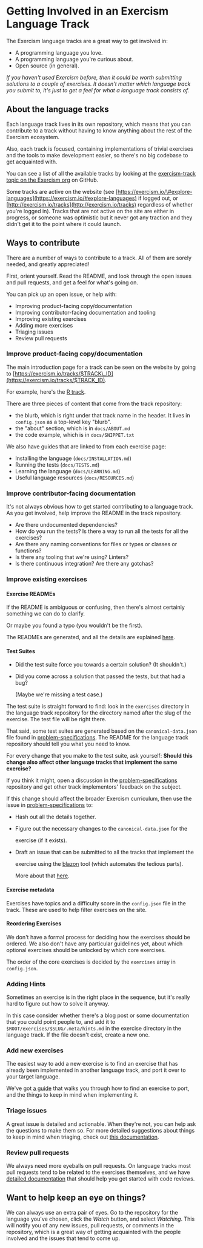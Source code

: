 # Getting Involved in an Exercism Language Track

The Exercism language tracks are a great way to get involved in:

* A programming language you love.
* A programming language you're curious about.
* Open source \(in general\).

_If you haven't used Exercism before, then it could be worth submitting solutions to a couple of exercises._ _It doesn't matter which language track you submit to, it's just to get a feel for what a language track consists of._

## About the language tracks

Each language track lives in its own repository, which means that you can contribute to a track without having to know anything about the rest of the Exercism ecosystem.

Also, each track is focused, containing implementations of trivial exercises and the tools to make development easier, so there's no big codebase to get acquainted with.

You can see a list of all the available tracks by looking at the [exercism-track topic on the Exercism org](https://github.com/search?q=topic%3Aexercism-track+org%3Aexercism&type=Repositories) on GitHub.

Some tracks are active on the website \(see [https://exercism.io/\#explore-languages](https://exercism.io/#explore-languages) if logged out, or [http://exercism.io/tracks](http://exercism.io/tracks) regardless of whether you're logged in\). Tracks that are not active on the site are either in progress, or someone was optimistic but it never got any traction and they didn't get it to the point where it could launch.

## Ways to contribute

There are a number of ways to contribute to a track. All of them are sorely needed, and greatly appreciated!

First, orient yourself. Read the README, and look through the open issues and pull requests, and get a feel for what's going on.

You can pick up an open issue, or help with:

* Improving product-facing copy/documentation
* Improving contributor-facing documentation and tooling
* Improving existing exercises
* Adding more exercises
* Triaging issues
* Review pull requests

### Improve product-facing copy/documentation

The main introduction page for a track can be seen on the website by going to [https://exercism.io/tracks/$TRACK\_ID](https://exercism.io/tracks/$TRACK_ID).

For example, here's the [R track](https://exercism.io/tracks/r).

There are three pieces of content that come from the track repository:

* the blurb, which is right under that track name in the header. It lives in `config.json` as a top-level key "blurb".
* the "about" section, which is in `docs/ABOUT.md`
* the code example, which is in `docs/SNIPPET.txt`

We also have guides that are linked to from each exercise page:

* Installing the language \(`docs/INSTALLATION.md`\)
* Running the tests \(`docs/TESTS.md`\)
* Learning the language \(`docs/LEARNING.md`\)
* Useful language resources \(`docs/RESOURCES.md`\)

### Improve contributor-facing documentation

It's not always obvious how to get started contributing to a language track. As you get involved, help improve the README in the track repository.

* Are there undocumented dependencies?
* How do you run the tests? Is there a way to run all the tests for all the exercises?
* Are there any naming conventions for files or types or classes or functions?
* Is there any tooling that we're using? Linters?
* Is there continuous integration? Are there any gotchas?

### Improve existing exercises

#### Exercise READMEs

If the README is ambiguous or confusing, then there's almost certainly something we can do to clarify.

Or maybe you found a typo \(you wouldn't be the first\).

The READMEs are generated, and all the details are explained [here](language-tracks/exercises/anatomy/readmes.md).

#### Test Suites

* Did the test suite force you towards a certain solution? \(It shouldn't.\)
* Did you come across a solution that passed the tests, but that had a bug?

  \(Maybe we're missing a test case.\)

The test suite is straight forward to find: look in the `exercises` directory in the language track repository for the directory named after the slug of the exercise. The test file will be right there.

That said, some test suites are generated based on the `canonical-data.json` file found in [problem-specifications](https://github.com/exercism/problem-specifications). The README for the language track repository should tell you what you need to know.

For every change that you make to the test suite, ask yourself: **Should this change also affect other language tracks that implement the same exercise?**

If you think it might, open a discussion in the [problem-specifications](https://github.com/exercism/problem-specifications) repository and get other track implementors' feedback on the subject.

If this change should affect the broader Exercism curriculum, then use the issue in [problem-specifications](https://github.com/exercism/problem-specifications) to:

* Hash out all the details together.
* Figure out the necessary changes to the `canonical-data.json` for the

  exercise \(if it exists\).

* Draft an issue that can be submitted to all the tracks that implement the

  exercise using the [blazon](https://github.com/exercism/blazon) tool \(which automates the tedious parts\).

  More about that [here](you-can-help/improve-exercise-metadata.md).

#### Exercise metadata

Exercises have topics and a difficulty score in the `config.json` file in the track. These are used to help filter exercises on the site.

#### Reordering Exercises

We don't have a formal process for deciding how the exercises should be ordered. We also don't have any particular guidelines yet, about which optional exercises should be unlocked by which core exercises.

The order of the core exercises is decided by the `exercises` array in `config.json`.

### Adding Hints

Sometimes an exercise is in the right place in the sequence, but it's really hard to figure out how to solve it anyway.

In this case consider whether there's a blog post or some documentation that you could point people to, and add it to `$ROOT/exercises/$SLUG/.meta/hints.md` in the exercise directory in the language track. If the file doesn't exist, create a new one.

### Add new exercises

The easiest way to add a new exercise is to find an exercise that has already been implemented in another language track, and port it over to your target language.

We've got [a guide](you-can-help/implement-an-exercise-from-specification.md) that walks you through how to find an exercise to port, and the things to keep in mind when implementing it.

### Triage issues

A great issue is detailed and actionable. When they're not, you can help ask the questions to make them so. For more detailed suggestions about things to keep in mind when triaging, check out [this documentation](you-can-help/triage-issues.md).

### Review pull requests

We always need more eyeballs on pull requests. On language tracks most pull requests tend to be related to the exercises themselves, and we have [detailed documentation](you-can-help/review-pull-requests.md) that should help you get started with code reviews.

## Want to help keep an eye on things?

We can always use an extra pair of eyes. Go to the repository for the language you've chosen, click the _Watch_ button, and select _Watching_. This will notify you of any new issues, pull requests, or comments in the repository, which is a great way of getting acquainted with the people involved and the issues that tend to come up.

